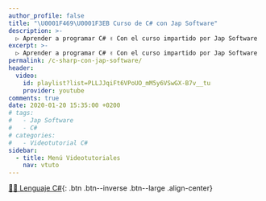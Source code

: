 ```yaml
---
author_profile: false
title: "\U0001F469‍\U0001F3EB Curso de C# con Jap Software"
description: >-
  ▷ Aprender a programar C# ✌️ Con el curso impartido por Jap Software
excerpt: >-
  ▷ Aprender a programar C# ✌️ Con el curso impartido por Jap Software
permalink: /c-sharp-con-jap-software/
header:
  video:
    id: playlist?list=PLLJJqiFt6VPoUO_mM5y6VSwGX-B7v__tu
    provider: youtube
comments: true
date: 2020-01-20 15:35:00 +0200
# tags:
#   - Jap Software
#   - C#
# categories:
#   - Videotutorial C#
sidebar:
  - title: Menú Videotutoriales
    nav: vtuto
---
```


[👨‍💻 Lenguaje C#](/cursos-tecnologia/#c-c-c){: .btn .btn--inverse .btn--large .align-center}
